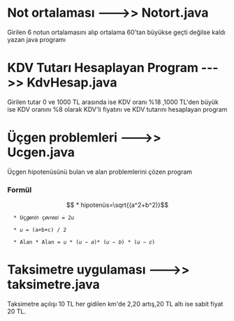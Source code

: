 # Not ortalaması --->> Notort.java
Girilen 6 notun ortalamasını alıp ortalama 60'tan büyükse geçti değilse kaldı yazan java programı 

# KDV Tutarı Hesaplayan Program --->> KdvHesap.java
Girilen tutar 0 ve 1000 TL arasında ise KDV oranı %18 ,1000 TL'den büyük ise KDV oranını %8 olarak KDV'li fiyatını ve KDV tutarını hesaplayan program

# Üçgen problemleri --->> Ucgen.java
Üçgen hipotenüsünü bulan ve alan problemlerini çözen program
### Formül
```math
      * hipotenüs=\sqrt{(a^2+b^2)}
```
      * Üç𝑔𝑒𝑛𝑖𝑛 ç𝑒𝑣𝑟𝑒𝑠𝑖 = 2𝑢

      * 𝑢 = (a+b+c) / 2

      * Alan * Alan = 𝑢 * (𝑢 − 𝑎)* (𝑢 − 𝑏) * (𝑢 − 𝑐)

# Taksimetre uygulaması --->> taksimetre.java
Taksimetre açılışı 10 TL her gidilen km'de 2,20 artış,20 TL altı ise sabit fiyat 20 TL.
